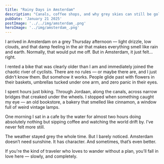 ```yaml
---
title: "Rainy Days in Amsterdam"
description: "Canals, coffee shops, and why grey skies can still be golden"
pubDate: 'January 21 2025'
postImage: '../../img/amsterdam_.png'
heroImage: '../img/amsterdam_.png'
---
```


I arrived in Amsterdam on a grey Thursday afternoon — light drizzle, low clouds, and that damp feeling in the air that makes everything smell like rain and earth. Normally, that would put me off. But in Amsterdam, it just felt... right.

I rented a bike that was clearly older than I am and immediately joined the chaotic river of cyclists. There are no rules — or maybe there are, and I just didn’t know them. But somehow it works. People glide past with flowers in their baskets, umbrellas tucked under one arm, and zero panic in their eyes.

I spent hours just biking. Through Jordaan, along the canals, across narrow bridges that creaked under the wheels. I stopped when something caught my eye — an old bookstore, a bakery that smelled like cinnamon, a window full of weird vintage lamps.

One morning I sat in a cafe by the water for almost two hours doing absolutely nothing but sipping coffee and watching the world drift by. I’ve never felt more still.

The weather stayed grey the whole time. But I barely noticed. Amsterdam doesn’t need sunshine. It has character. And sometimes, that’s even better.

If you're the kind of traveler who loves to wander without a plan, you’ll fall in love here — slowly, and completely.
